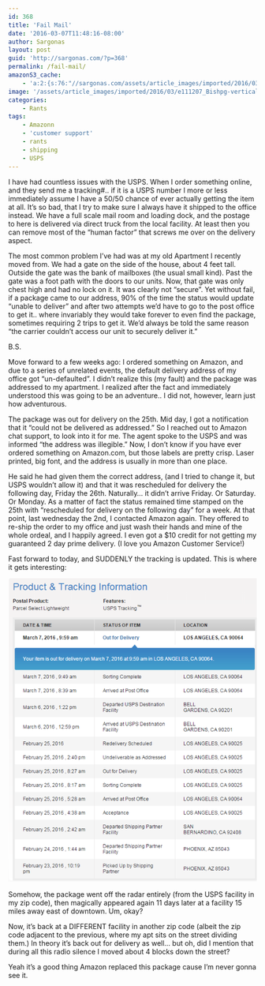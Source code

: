 ```yaml
---
id: 368
title: 'Fail Mail'
date: '2016-03-07T11:48:16-08:00'
author: Sargonas
layout: post
guid: 'http://sargonas.com/?p=368'
permalink: /fail-mail/
amazonS3_cache:
    - 'a:2:{s:76:"//sargonas.com/assets/article_images/imported/2016/03/Screenshot-2016-03-07-11.15.12.png";a:2:{s:2:"id";i:369;s:11:"source_type";s:13:"media-library";}s:116:"//sargonas-net.s3.us-west-2.amazonaws.com/sargonas.com/assets/article_images/imported/2016/03/Screenshot-2016-03-07-11.15.12.png";a:2:{s:2:"id";i:369;s:11:"source_type";s:13:"media-library";}}'
image: '/assets/article_images/imported/2016/03/e111207_Bishpg-vertical.jpg'
categories:
    - Rants
tags:
    - Amazonn
    - 'customer support'
    - rants
    - shipping
    - USPS
---
```


I have had countless issues with the USPS. When I order something online, and they send me a tracking#.. if it is a USPS number I more or less immediately assume I have a 50/50 chance of ever actually getting the item at all. It’s so bad, that I try to make sure I always have it shipped to the office instead. We have a full scale mail room and loading dock, and the postage to here is delivered via direct truck from the local facility. At least then you can remove most of the “human factor” that screws me over on the delivery aspect.

The most common problem I’ve had was at my old Apartment I recently moved from. We had a gate on the side of the house, about 4 feet tall. Outside the gate was the bank of mailboxes (the usual small kind). Past the gate was a foot path with the doors to our units. Now, that gate was only chest high and had no lock on it. It was clearly not “secure”. Yet without fail, if a package came to our address, 90% of the time the status would update “unable to deliver” and after two attempts we’d have to go to the post office to get it.. where invariably they would take forever to even find the package, sometimes requiring 2 trips to get it. We’d always be told the same reason “the carrier couldn’t access our unit to securely deliver it.”

B.S.

Move forward to a few weeks ago: I ordered something on Amazon, and due to a series of unrelated events, the default delivery address of my office got “un-defaulted”. I didn’t realize this (my fault) and the package was addressed to my apartment. I realized after the fact and immediately understood this was going to be an adventure.. I did not, however, learn just how adventurous.

The package was out for delivery on the 25th. Mid day, I got a notification that it “could not be delivered as addressed.” So I reached out to Amazon chat support, to look into it for me. The agent spoke to the USPS and was informed “the address was illegible.” Now, I don’t know if you have ever ordered something on Amazon.com, but those labels are pretty crisp. Laser printed, big font, and the address is usually in more than one place.

He said he had given them the correct address, (and I tried to change it, but USPS wouldn’t allow it) and that it was rescheduled for delivery the following day, Friday the 26th. Naturally… it didn’t arrive Friday. Or Saturday. Or Monday. As a matter of fact the status remained time stamped on the 25th with “rescheduled for delivery on the following day” for a week. At that point, last wednesday the 2nd, I contacted Amazon again. They offered to re-ship the order to my office and just wash their hands and mine of the whole ordeal, and I happily agreed. I even got a $10 credit for not getting my guaranteed 2 day prime delivery. (I love you Amazon Customer Service!)

Fast forward to today, and SUDDENLY the tracking is updated. This is where it gets interesting:

[![Screenshot 2016-03-07 11.15.12](/assets/article_images/imported/2016/03/Screenshot-2016-03-07-11.15.12.png)](/assets/article_images/imported/2016/03/Screenshot-2016-03-07-11.15.12.png)

Somehow, the package went off the radar entirely (from the USPS facility in my zip code), then magically appeared again 11 days later at a facility 15 miles away east of downtown. Um, okay?

Now, it’s back at a DIFFERENT facility in another zip code (albeit the zip code adjacent to the previous, where my apt sits on the street dividing them.) In theory it’s back out for delivery as well… but oh, did I mention that during all this radio silence I moved about 4 blocks down the street?

Yeah it’s a good thing Amazon replaced this package cause I’m never gonna see it.